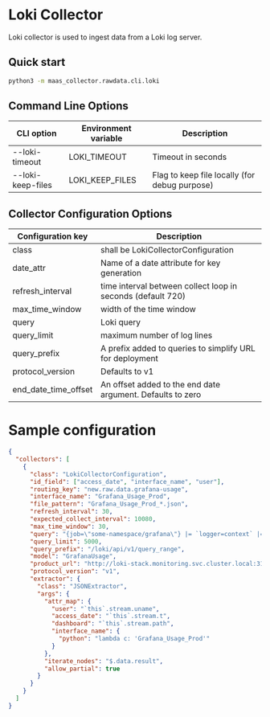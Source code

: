 # Loki Collector

Loki collector is used to ingest data from a Loki log server.

## Quick start

```bash
python3 -m maas_collector.rawdata.cli.loki
```

## Command Line Options

| CLI option        | Environment variable | Description                                   |
| ----------------- | -------------------- | --------------------------------------------- |
| --loki-timeout    | LOKI_TIMEOUT         | Timeout in seconds                            |
| --loki-keep-files | LOKI_KEEP_FILES      | Flag to keep file locally (for debug purpose) |

## Collector Configuration Options

| Configuration key    | Description                                                 |
| -------------------- | ----------------------------------------------------------- |
| class                | shall be LokiCollectorConfiguration                         |
| date_attr            | Name of a date attribute for key generation                 |
| refresh_interval     | time interval between collect loop in seconds (default 720) |
| max_time_window      | width of the time window                                    |
| query                | Loki query                                                  |
| query_limit          | maximum number of log lines                                 |
| query_prefix         | A prefix added to queries to simplify URL for deployment    |
| protocol_version     | Defaults to v1                                              |
| end_date_time_offset | An offset added to the end date argument. Defaults to zero  |

# Sample configuration

```json
{
  "collectors": [
    {
      "class": "LokiCollectorConfiguration",
      "id_field": ["access_date", "interface_name", "user"],
      "routing_key": "new.raw.data.grafana-usage",
      "interface_name": "Grafana_Usage_Prod",
      "file_pattern": "Grafana_Usage_Prod_*.json",
      "refresh_interval": 30,
      "expected_collect_interval": 10080,
      "max_time_window": 30,
      "query": "{job=\"some-namespace/grafana\"} |= `logger=context` |= `Request Completed` |~ `path=/api/dashboards/uid|path=/api/dashboards/home` | logfmt",
      "query_limit": 5000,
      "query_prefix": "/loki/api/v1/query_range",
      "model": "GrafanaUsage",
      "product_url": "http://loki-stack.monitoring.svc.cluster.local:3100",
      "protocol_version": "v1",
      "extractor": {
        "class": "JSONExtractor",
        "args": {
          "attr_map": {
            "user": "`this`.stream.uname",
            "access_date": "`this`.stream.t",
            "dashboard": "`this`.stream.path",
            "interface_name": {
              "python": "lambda c: 'Grafana_Usage_Prod'"
            }
          },
          "iterate_nodes": "$.data.result",
          "allow_partial": true
        }
      }
    }
  ]
}
```
